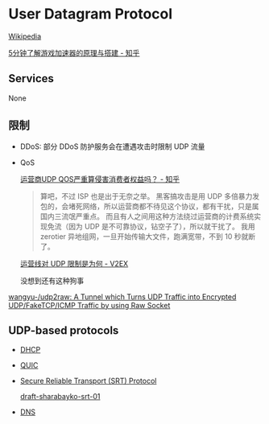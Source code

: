 # User Datagram Protocol
[Wikipedia](https://en.wikipedia.org/wiki/User_Datagram_Protocol)

[5分钟了解游戏加速器的原理与搭建 - 知乎](https://zhuanlan.zhihu.com/p/435932408)

## Services
None

## 限制
- DDoS: 部分 DDoS 防护服务会在遭遇攻击时限制 UDP 流量

- QoS

  [运营商UDP QOS严重算侵害消费者权益吗？ - 知乎](https://www.zhihu.com/question/520997268)
  > 算吧，不过 ISP 也是出于无奈之举。
  > 黑客搞攻击是用 UDP 多倍暴力发包的，会堵死网络，所以运营商都不待见这个协议，都有干扰，只是属国内三流氓严重点。
  > 而且有人之间用这种方法绕过运营商的计费系统实现免流（因为 UDP 是不可靠协议，钻空子了），所以就干扰了。
  > 我用 zerotier 异地组网，一旦开始传输大文件，跑满宽带，不到 10 秒就断了。

  [运营线对 UDP 限制是为何 - V2EX](https://www.v2ex.com/t/803960)

  没想到还有这种狗事

[wangyu-/udp2raw: A Tunnel which Turns UDP Traffic into Encrypted UDP/FakeTCP/ICMP Traffic by using Raw Socket](https://github.com/wangyu-/udp2raw)

## UDP-based protocols
- [DHCP](../../Internet/DHCP/README.md)
- [QUIC](../QUIC/README.md)
- [Secure Reliable Transport (SRT) Protocol](https://github.com/Haivision/srt)

  [draft-sharabayko-srt-01](https://datatracker.ietf.org/doc/html/draft-sharabayko-srt-01)
- [DNS](../../Internet/DNS/README.md)
